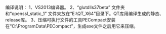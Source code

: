 

编译说明：
1、VS2013编译器。
2、“glutdlls37beta” 文件夹和“openssl_static_1” 文件夹放在“E:\QT_X64”目录下。QT库用编译生成的静态、release库。
3、压缩可执行文件的工具PECompact安装在“C:\ProgramData\PECompact”，生成exe文件之后用它来压缩。
